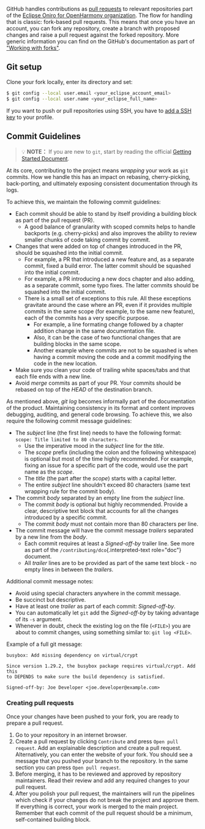
GitHub handles contributions as [pull requests](https://docs.github.com/en/pull-requests/collaborating-with-pull-requests/proposing-changes-to-your-work-with-pull-requests/about-pull-requests) to relevant repositories part of the [Eclipse Oniro for OpenHarmony organization](https://github.com/eclipse-oniro4openharmony).
The flow for handling that is classic: fork-based pull requests. This means that once you have an account, you can fork any repository, create a branch with proposed changes and raise a pull request against the forked repository. More generic information you can find on the GitHub's documentation as part of ["Working with forks"](https://docs.github.com/en/pull-requests/collaborating-with-pull-requests/working-with-forks).

## Git setup

Clone your fork locally, enter its directory and set:

```bash
$ git config --local user.email <your_eclipse_account_email>
$ git config --local user.name <your_eclipse_full_name>
```

If you want to push or pull repositories using SSH, you have to [add a
SSH key](https://docs.github.com/en/authentication/connecting-to-github-with-ssh/adding-a-new-ssh-key-to-your-github-account) to your profile.

## Commit Guidelines

> 💡 **NOTE：** If you are new to `git`, start by reading the official [Getting Started Document](https://git-scm.com/book/en/v2/Getting-Started-First-Time-Git-Setup).

At its core, contributing to the project means _wrapping_ your work as
`git` commits. How we handle this has an impact on rebasing,
cherry-picking, back-porting, and ultimately exposing consistent
documentation through its logs.

To achieve this, we maintain the following commit guidelines:

- Each commit should be able to stand by itself providing a building
  block as part of the pull request (PR).
  - A good balance of granularity with scoped commits helps to
    handle backports (e.g. cherry-picks) and also improves the
    ability to review smaller chunks of code taking commit by
    commit.
- Changes that were added on top of changes introduced in the PR,
  should be squashed into the initial commit.
  - For example, a PR that introduced a new feature and, as a separate
    commit, fixed a build error.
    The latter commit should be squashed into the initial commit.
  - For example, a PR introducing a new docs chapter and also
    adding, as a separate commit, some typo fixes. The latter
    commits should be squashed into the initial commit.
  - There is a small set of exceptions to this rule. All these
    exceptions gravitate around the case where an PR, even if it
    provides multiple commits in the same scope (for example, to the
    same new feature), each of the commits has a very specific
    purpose.
    - For example, a line formating change followed by a chapter
      addition change in the same documentation file.
    - Also, it can be the case of two functional changes that are
      building blocks in the same scope.
    - Another example where commits are not to be squashed is when
      having a commit moving the code and a commit modifying the
      code in the new location.
- Make sure you clean your code of trailing white spaces/tabs and that
  each file ends with a new line.
- Avoid _merge_ commits as part of your PR. Your commits should be
  rebased on top of the _HEAD_ of the destination branch.

As mentioned above, _git log_ becomes informally part of the
documentation of the product. Maintaining consistency in its format and
content improves debugging, auditing, and general code browsing. To
achieve this, we also require the following commit message guidelines:

- The _subject_ line (the first line) needs to have the following
  format: `scope: Title limited to 80 characters`.
  - Use the imperative mood in the _subject_ line for the _title_.
  - The _scope_ prefix (including the colon and the following
    whitespace) is optional but most of the time highly recommended.
    For example, fixing an issue for a specific part of the code, would
    use the part name as the _scope_.
  - The _title_ (the part after the _scope_) starts with a capital
    letter.
  - The entire _subject_ line shouldn't exceed 80 characters (same
    text wrapping rule for the commit body).
- The commit _body_ separated by an empty line from the _subject_
  line.
  - The commit _body_ is optional but highly recommended. Provide a
    clear, descriptive text block that accounts for all the changes
    introduced by a specific commit.
  - The commit _body_ must not contain more than 80 characters per
    line.
- The commit message will have the commit message _trailers_ separated
  by a new line from the _body_.
  - Each commit requires at least a _Signed-off-by_ trailer line.
    See more as part of the `/contributing/dco`{.interpreted-text
    role="doc"} document.
  - All _trailer_ lines are to be provided as part of the same text
    block - no empty lines in between the _trailers_.

Additional commit message notes:

- Avoid using special characters anywhere in the commit message.
- Be succinct but descriptive.
- Have at least one _trailer_ as part of each commit: _Signed-off-by_.
- You can automatically let `git` add the _Signed-off-by_ by taking
  advantage of its `-s` argument.
- Whenever in doubt, check the existing log on the file (`<FILE>`) you
  are about to commit changes, using something similar to:
  `git log <FILE>`.

Example of a full git message:

```text
busybox: Add missing dependency on virtual/crypt

Since version 1.29.2, the busybox package requires virtual/crypt. Add this
to DEPENDS to make sure the build dependency is satisfied.

Signed-off-by: Joe Developer <joe.developer@example.com>
```

### Creating pull requests

Once your changes have been pushed to your fork, you are ready to
prepare a pull request.

1.  Go to your repository in an internet browser.
2.  Create a pull request by clicking `Contribute` and press `Open pull request`.
    Add an explainable description and
    create a pull request. Alternatively, you can enter the website of
    your fork. You should see a message that you pushed your branch to
    the repository. In the same section you can press
    `Open pull request`.
3.  Before merging, it has to be reviewed and approved by repository
    maintainers. Read their review and add any required changes to your
    pull request.
4.  After you polish your pull request, the maintainers will run the
    pipelines which check if your changes do not break the project and
    approve them. If everything is correct, your work is merged to the
    main project. Remember that each commit of the pull request should
    be a minimum, self-contained building block.
